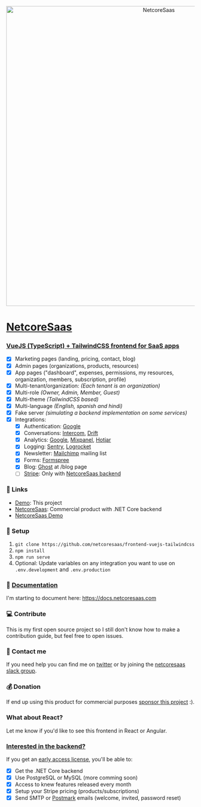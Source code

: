 <p align="center">
    <a href="https://netcoresaas.com"><img width="800" src="/src/assets/img/cover-light.png" alt="NetcoreSaas" /></a>
</p>

<h1><a href="https://vue.netcoresaas.com">NetcoreSaas</a></h1>

### [VueJS (TypeScript) + TailwindCSS frontend for SaaS apps](https://vue.netcoresaas.com)

- [x] Marketing pages (landing, pricing, contact, blog)
- [x] Admin pages (organizations, products, resources)
- [x] App pages ("dashboard", expenses, permissions, my resources, organization, members, subscription, profile)
- [x] Multi-tenant/organization: _(Each tenant is an organization)_
- [x] Multi-role _(Owner, Admin, Member, Guest)_
- [x] Multi-theme _(TailwindCSS based)_
- [x] Multi-language _(English, spanish and hindi)_
- [x] Fake server _(simulating a backend implementation on some services)_
- [x] Integrations:
  - [x] Authentication: [Google](https://developers.google.com/identity/sign-in/web)
  - [x] Conversations: [Intercom](https://intercom.com), [Drift](http://drift.com)
  - [x] Analytics: [Google](http://analytics.google.com), [Mixpanel](http://mixpanel.com), [Hotjar](https://www.hotjar.com)
  - [x] Logging: [Sentry](http://sentry.io), [Logrocket](http://logrocket.com)
  - [x] Newsletter: [Mailchimp](http://mailchimp.com) mailing list
  - [x] Forms: [Formspree](https://formspree.io)
  - [x] Blog: [Ghost](https://ghost.org) at /blog page
  - [ ] [Stripe](http://stripe.com): Only with [NetcoreSaas backend](https://netcoresaas.com)

### :link: Links

- [Demo](https://vue.netcoresaas.com): This project
- [NetcoreSaas](https://netcoresaas.com): Commercial product with .NET Core backend
- [NetcoreSaas Demo](https://demo.netcoresaas.com)

### :wrench: Setup

1. `git clone https://github.com/netcoresaas/frontend-vuejs-tailwindcss`
2. `npm install`
3. `npm run serve`
4. Optional: Update variables on any integration you want to use on `.env.development` and `.env.production`

### :blue_book: [Documentation](https://docs.netcoresaas.com)

I'm starting to document here: https://docs.netcoresaas.com

### :computer: Contribute

This is my first open source project so I still don't know how to make a contribution guide, but feel free to open issues.

### :speech_balloon: Contact me

If you need help you can find me on [twitter](https://twitter.com/alexandromtzg) or by joining the [netcoresaas slack group](http://netcoresaas.slack.com).

### :moneybag: Donation

If end up using this product for commercial purposes [sponsor this project](http://paypal.me/AlexandroMtzG) :).

### What about React?

Let me know if you'd like to see this frontend in React or Angular.

### [Interested in the backend?](https://netcoresaas.com)

If you get an [early access license](https://netcoresaas.com/pricing), you'll be able to:

- [x] Get the .NET Core backend
- [x] Use PostgreSQL or MySQL (more comming soon)
- [x] Access to knew features released every month
- [x] Setup your Stripe pricing (products/subscriptions)
- [x] Send SMTP or [Postmark](https://postmarkapp.com) emails (welcome, invited, password reset)
